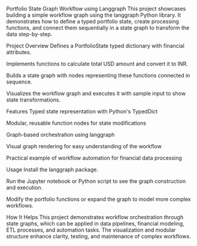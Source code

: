 Portfolio State Graph Workflow using Langgraph
This project showcases building a simple workflow graph using the langgraph Python library. It demonstrates how to define a typed portfolio state, create processing functions, and connect them sequentially in a state graph to transform the data step-by-step.


Project Overview
Defines a PortfolioState typed dictionary with financial attributes.

Implements functions to calculate total USD amount and convert it to INR.

Builds a state graph with nodes representing these functions connected in sequence.

Visualizes the workflow graph and executes it with sample input to show state transformations.

Features
Typed state representation with Python's TypedDict

Modular, reusable function nodes for state modifications

Graph-based orchestration using langgraph

Visual graph rendering for easy understanding of the workflow

Practical example of workflow automation for financial data processing

Usage
Install the langgraph package.

Run the Jupyter notebook or Python script to see the graph construction and execution.

Modify the portfolio functions or expand the graph to model more complex workflows.

How It Helps
This project demonstrates workflow orchestration through state graphs, which can be applied in data pipelines, financial modeling, ETL processes, and automation tasks. The visualization and modular structure enhance clarity, testing, and maintenance of complex workflows.
